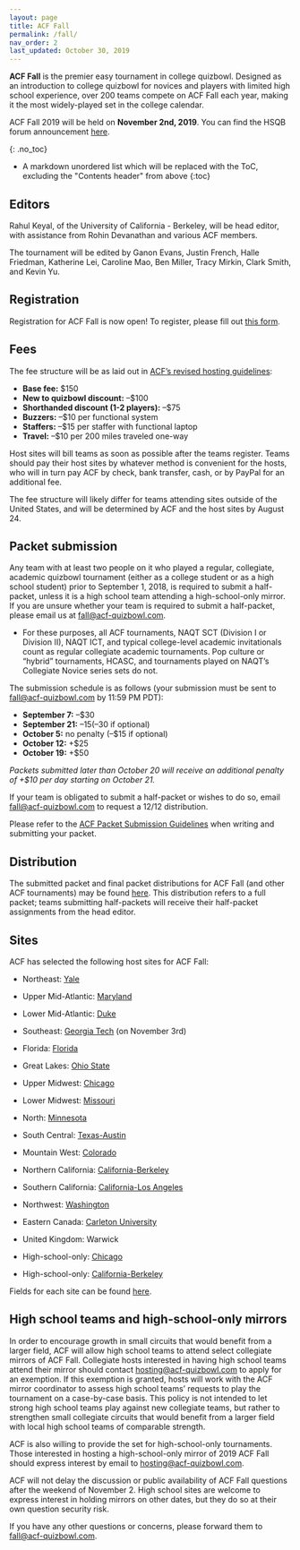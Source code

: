 ```yaml
---
layout: page
title: ACF Fall
permalink: /fall/
nav_order: 2
last_updated: October 30, 2019
---
```


**ACF Fall** is the premier easy tournament in college quizbowl. Designed as an introduction to college quizbowl for novices and players with limited high school experience, over 200 teams compete on ACF Fall each year, making it the most widely-played set in the college calendar.

ACF Fall 2019 will be held on **November 2nd, 2019**. You can find the HSQB forum announcement [here](https://hsquizbowl.org/forums/viewtopic.php?f=8&t=23034).

{: .no_toc}
* A markdown unordered list which will be replaced with the ToC, excluding the "Contents header" from above
{:toc}

## Editors
Rahul Keyal, of the University of California - Berkeley, will be head editor, with assistance from Rohin Devanathan and various ACF members.

The tournament will be edited by Ganon Evans, Justin French, Halle Friedman, Katherine Lei, Caroline Mao, Ben Miller, Tracy Mirkin, Clark Smith, and Kevin Yu.

## Registration

Registration for ACF Fall is now open! To register, please fill out [this form](https://docs.google.com/forms/d/15nBzkX9W4XLt6gOGyaz5ylXAhdZNc35ukKvHJ2tyyGI/viewform?edit_requested=true).

## Fees

The fee structure will be as laid out in [ACF’s revised hosting guidelines](/hosting-guidelines):

- **Base fee:** $150
- **New to quizbowl discount:** –$100
- **Shorthanded discount (1-2 players):** –$75
- **Buzzers:** –$10 per functional system
- **Staffers:** –$15 per staffer with functional laptop
- **Travel:** –$10 per 200 miles traveled one-way

Host sites will bill teams as soon as possible after the teams register. Teams should pay their host sites by whatever method is convenient for the hosts, who will in turn pay ACF by check, bank transfer, cash, or by PayPal for an additional fee.

The fee structure will likely differ for teams attending sites outside of the United States, and will be determined by ACF and the host sites by August 24.

## Packet submission

Any team with at least two people on it who played a regular, collegiate, academic quizbowl tournament (either as a college student or as a high school student) prior to September 1, 2018, is required to submit a half-packet, unless it is a high school team attending a high-school-only mirror. If you are unsure whether your team is required to submit a half-packet, please email us at <span style="white-space: nowrap;">[fall@acf-quizbowl.com](mailto:fall@acf-quizbowl.com)</span>.

- For these purposes, all ACF tournaments, NAQT SCT (Division I or Division II), NAQT ICT, and typical college-level academic invitationals count as regular collegiate academic tournaments. Pop culture or “hybrid” tournaments, HCASC, and tournaments played on NAQT’s Collegiate Novice series sets do not.

The submission schedule is as follows (your submission must be sent to <span style="white-space: nowrap;">[fall@acf-quizbowl.com](mailto:fall@acf-quizbowl.com)</span> by 11:59 PM PDT):

- **September 7:** –$30
- **September 21:** –$15 (–$30 if optional)
- **October 5:** no penalty (–$15 if optional)
- **October 12:** +$25
- **October 19:** +$50

*Packets submitted later than October 20 will receive an additional penalty of +$10 per day starting on October 21.*

If your team is obligated to submit a half-packet or wishes to do so, email <span style="white-space: nowrap;">[fall@acf-quizbowl.com](mailto:fall@acf-quizbowl.com)</span> to request a 12/12 distribution.

Please refer to the [ACF Packet Submission Guidelines](/packet-submission-guidelines) when writing and submitting your packet.

## Distribution

The submitted packet and final packet distributions for ACF Fall (and other ACF tournaments) may be found [here](/distribution). This distribution refers to a full packet; teams submitting half-packets will receive their half-packet assignments from the head editor.

## Sites

ACF has selected the following host sites for ACF Fall:

- Northeast: [Yale](https://hsquizbowl.org/forums/viewtopic.php?f=8&t=23121)
- Upper Mid-Atlantic: [Maryland]()
- Lower Mid-Atlantic: [Duke]()
- Southeast: [Georgia Tech](https://hsquizbowl.org/forums/viewtopic.php?f=8&t=23128) (on November 3rd)
- Florida: [Florida](https://hsquizbowl.org/forums/viewtopic.php?f=8&t=23120)
- Great Lakes: [Ohio State](https://hsquizbowl.org/forums/viewtopic.php?f=8&t=23217)
- Upper Midwest: [Chicago](https://hsquizbowl.org/forums/viewtopic.php?f=8&t=23140)
- Lower Midwest: [Missouri](https://hsquizbowl.org/forums/viewtopic.php?f=8&t=23134)
- North: [Minnesota](https://hsquizbowl.org/forums/viewtopic.php?f=8&t=23183)
- South Central: [Texas-Austin](https://hsquizbowl.org/forums/viewtopic.php?f=8&t=23135)
- Mountain West: [Colorado](https://hsquizbowl.org/forums/viewtopic.php?f=8&t=23119)
- Northern California: [California-Berkeley](https://hsquizbowl.org/forums/viewtopic.php?f=8&t=23156)
- Southern California: [California-Los Angeles](https://hsquizbowl.org/forums/viewtopic.php?f=8&t=23193)
- Northwest: [Washington](https://hsquizbowl.org/forums/viewtopic.php?f=8&t=23164)
- Eastern Canada: [Carleton University](https://hsquizbowl.org/forums/viewtopic.php?f=8&t=23114)
- United Kingdom: Warwick

- High-school-only: [Chicago](https://hsquizbowl.org/forums/viewtopic.php?f=1&t=23167)
- High-school-only: [California-Berkeley](https://hsquizbowl.org/forums/viewtopic.php?f=1&t=23165)

Fields for each site can be found [here](https://docs.google.com/spreadsheets/d/1OmCbpEMlbRYfVONfCYDywO16uArhfgEazgIx3C0IxyU/edit#gid=1193040653).

## High school teams and high-school-only mirrors 

In order to encourage growth in small circuits that would benefit from a larger field, ACF will allow high school teams to attend select collegiate mirrors of ACF Fall. Collegiate hosts interested in having high school teams attend their mirror should contact <span style="white-space: nowrap;">[hosting@acf-quizbowl.com](mailto:hosting@acf-quizbowl.com)</span> to apply for an exemption. If this exemption is granted, hosts will work with the ACF mirror coordinator to assess high school teams’ requests to play the tournament on a case-by-case basis. This policy is not intended to let strong high school teams play against new collegiate teams, but rather to strengthen small collegiate circuits that would benefit from a larger field with local high school teams of comparable strength. 

ACF is also willing to provide the set for high-school-only tournaments. Those interested in hosting a high-school-only mirror of 2019 ACF Fall should express interest by email to <span style="white-space: nowrap;">[hosting@acf-quizbowl.com](mailto:hosting@acf-quizbowl.com)</span>. 

ACF will not delay the discussion or public availability of ACF Fall questions after the weekend of November 2. High school sites are welcome to express interest in holding mirrors on other dates, but they do so at their own question security risk.

If you have any other questions or concerns, please forward them to <span style="white-space: nowrap;">[fall@acf-quizbowl.com](mailto:fall@acf-quizbowl.com)</span>.